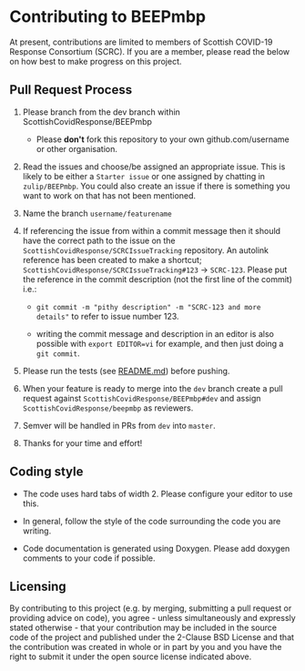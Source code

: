 # Contributing to BEEPmbp

At present, contributions are limited to members of Scottish COVID-19
Response Consortium (SCRC).  If you are a member, please read the
below on how best to make progress on this project.

## Pull Request Process

1. Please branch from the dev branch within
   ScottishCovidResponse/BEEPmbp

   - Please **don't** fork this repository to your own
     github.com/username or other organisation.

2. Read the issues and choose/be assigned an appropriate issue. This
   is likely to be either a `Starter issue` or one assigned by
   chatting in `zulip/BEEPmbp`. You could also create an issue if
   there is something you want to work on that has not been mentioned.

3. Name the branch `username/featurename`

4. If referencing the issue from within a commit message then it
   should have the correct path to the issue on the
   `ScottishCovidResponse/SCRCIssueTracking` repository. An autolink
   reference has been created to make a shortcut;
   `ScottishCovidResponse/SCRCIssueTracking#123` -> `SCRC-123`. Please
   put the reference in the commit description (not the first line of
   the commit) i.e.:

   - `git commit -m "pithy description" -m "SCRC-123 and more details"` to refer to issue number 123. 

   - writing the commit message and description in an editor is also
      possible with `export EDITOR=vi` for example, and then just
      doing a `git commit`.

5. Please run the tests (see [README.md](README.md)) before pushing.

6. When your feature is ready to merge into the `dev` branch
   create a pull request against `ScottishCovidResponse/BEEPmbp#dev`
   and assign `ScottishCovidResponse/beepmbp` as reviewers.

7. Semver will be handled in PRs from `dev` into `master`.

8. Thanks for your time and effort!

## Coding style

- The code uses hard tabs of width 2. Please configure your editor to
  use this.

- In general, follow the style of the code surrounding the code you
  are writing.

- Code documentation is generated using Doxygen.  Please add doxygen
  comments to your code if possible.

## Licensing

By contributing to this project (e.g. by merging, submitting a pull
request or providing advice on code), you agree - unless
simultaneously and expressly stated otherwise - that your contribution
may be included in the source code of the project and published under
the 2-Clause BSD License and that the contribution was created in
whole or in part by you and you have the right to submit it under the
open source license indicated above.
